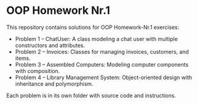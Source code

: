 # OOP Homework Nr.1

This repository contains solutions for OOP Homework-Nr.1 exercises:

- Problem 1 – ChatUser: A class modeling a chat user with multiple constructors and attributes.
- Problem 2 – Invoices: Classes for managing invoices, customers, and items.
- Problem 3 – Assembled Computers: Modeling computer components with composition.
- Problem 4 – Library Management System: Object-oriented design with inheritance and polymorphism.

Each problem is in its own folder with source code and instructions.
